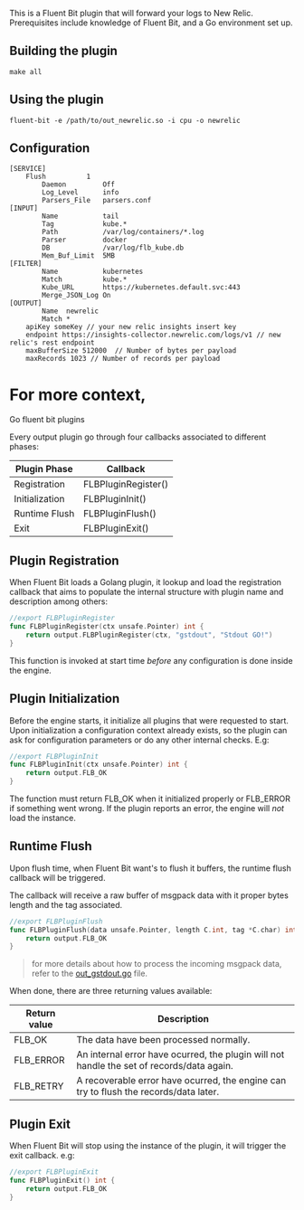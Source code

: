 This is a Fluent Bit plugin that will forward your logs to New Relic. Prerequisites include knowledge of Fluent Bit, and a Go environment set up.

## Building the plugin
```make all```

## Using the plugin
```fluent-bit -e /path/to/out_newrelic.so -i cpu -o newrelic```

## Configuration
```
[SERVICE]
	Flush          1
        Daemon         Off
        Log_Level      info
        Parsers_File   parsers.conf
[INPUT]
        Name           tail
        Tag            kube.*
        Path           /var/log/containers/*.log
        Parser         docker
        DB             /var/log/flb_kube.db
        Mem_Buf_Limit  5MB
[FILTER]
        Name           kubernetes
        Match          kube.*
        Kube_URL       https://kubernetes.default.svc:443
        Merge_JSON_Log On
[OUTPUT]
    	Name  newrelic
    	Match *
	apiKey someKey // your new relic insights insert key
	endpoint https://insights-collector.newrelic.com/logs/v1 // new relic's rest endpoint
	maxBufferSize 512000  // Number of bytes per payload
	maxRecords 1023 // Number of records per payload
```


# For more context, 


Go fluent bit plugins

Every output plugin go through four callbacks associated to different phases:

| Plugin Phase        | Callback                   |
|---------------------|----------------------------|
| Registration        | FLBPluginRegister()        |
| Initialization      | FLBPluginInit()            |
| Runtime Flush       | FLBPluginFlush()           |
| Exit                | FLBPluginExit()            |

## Plugin Registration

When Fluent Bit loads a Golang plugin, it lookup and load the registration callback that aims to populate the internal structure with plugin name and description among others:

```go
//export FLBPluginRegister
func FLBPluginRegister(ctx unsafe.Pointer) int {
	return output.FLBPluginRegister(ctx, "gstdout", "Stdout GO!")
}
```

This function is invoked at start time _before_ any configuration is done inside the engine.

## Plugin Initialization

Before the engine starts, it initialize all plugins that were requested to start. Upon initialization a configuration context already exists, so the plugin can ask for configuration parameters or do any other internal checks. E.g:

```go
//export FLBPluginInit
func FLBPluginInit(ctx unsafe.Pointer) int {
	return output.FLB_OK
}
```

The function must return FLB\_OK when it initialized properly or FLB\_ERROR if something went wrong. If the plugin reports an error, the engine will _not_ load the instance.

## Runtime Flush

Upon flush time, when Fluent Bit want's to flush it buffers, the runtime flush callback will be triggered.

The callback will receive a raw buffer of msgpack data with it proper bytes length and the tag associated.

```go
//export FLBPluginFlush
func FLBPluginFlush(data unsafe.Pointer, length C.int, tag *C.char) int {
    return output.FLB_OK
}
```

> for more details about how to process the incoming msgpack data, refer to the [out_gstdout.go](out_gstdout.go) file.

When done, there are three returning values available:

| Return value  | Description                                    |
|---------------|------------------------------------------------|
| FLB\_OK       | The data have been processed normally.         |
| FLB\_ERROR    | An internal error have ocurred, the plugin will not handle the set of records/data again. |
| FLB\_RETRY    | A recoverable error have ocurred, the engine can try to flush the records/data later.|

## Plugin Exit

When Fluent Bit will stop using the instance of the plugin, it will trigger the exit callback. e.g:

```go
//export FLBPluginExit
func FLBPluginExit() int {
	return output.FLB_OK
}
```
